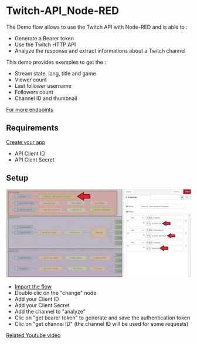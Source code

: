 # Twitch-API_Node-RED
The Demo flow allows to use the Twitch API with Node-RED and is able to :
- Generate a Bearer token
- Use the Twitch HTTP API
- Analyze the response and extract informations about a Twitch channel

This demo provides exemples to get the :
- Stream state, lang, title and game
- Viewer count
- Last follower username
- Followers count
- Channel ID and thumbnail

[For more endpoints](https://dev.twitch.tv/docs/api/reference)

## Requirements
[Create your app](https://dev.twitch.tv/console/apps)
- API Client ID
- API Cient Secret

## Setup
![Flow Setup](/Setup.png)
- [Import the flow](https://nodered.org/docs/user-guide/editor/workspace/import-export)
- Double clic on the "change" node
- Add your Client ID
- Add your Client Secret
- Add the channel to "analyze"
- Clic on "get bearer token" to generate and save the authentication token
- Clic on "get channel ID" (the channel ID will be used for some requests)

[Related Youtube video](https://www.youtube.com/watch?v=H5YmgHIh8i4)
